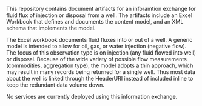 This repository contains document artifacts for an inforamtion exchange for fluid flux of injection or disposal from a well. The artifacts include an Excel Workbook that defines and documents the content model, and an XML schema that implements the model.

The Excel workbook documents fluid fluxes into or out of a well. A generic model is intended to allow for oil, gas, or water injection (negative flow). The focus of this observation type is on injection (any fluid flowed into well) or disposal. Because of the wide variety of possible flow measurements (commodities, aggregation type), the model adopts a thin approach, which may result in many records being returned for a single well. Thus most data about the well is linked through the HeaderURI instead of included inline to keep the redundant data volume down.


No services are currently deployed using this information exchange.